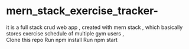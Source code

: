 # mern_stack_exercise_tracker-
it is a full stack crud  web app , created with mern stack , which basically stores exercise schedule of multiple gym users ,  
Clone this repo
Run npm install
Run npm start
